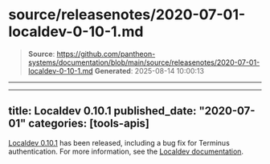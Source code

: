 # source/releasenotes/2020-07-01-localdev-0-10-1.md

> **Source**: https://github.com/pantheon-systems/documentation/blob/main/source/releasenotes/2020-07-01-localdev-0-10-1.md
> **Generated**: 2025-08-14 10:00:13

---

---
title: Localdev 0.10.1
published_date: "2020-07-01"
categories: [tools-apis]
---
[Localdev 0.10.1](/guides/local-development) has been released, including a bug fix for Terminus authentication. For more information, see the [Localdev documentation](/guides/local-development).
